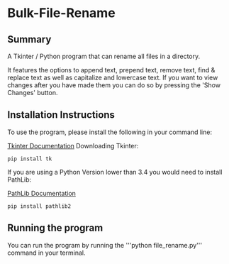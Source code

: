 # Bulk-File-Rename
## Summary
A Tkinter / Python program that can rename all files in a directory. 

It features the options to append text, prepend text, remove text, find &amp; replace text as well as capitalize and lowercase text. If you want to view changes after you have made them you can do so by pressing the 'Show Changes' button.

## Installation Instructions

To use the program, please install the following in your command line:

[Tkinter Documentation](https://docs.python.org/3/library/tkinter.html)
Downloading Tkinter:
```
pip install tk
```

If you are using a Python Version lower than 3.4 you would need to install PathLib:

[PathLib Documentation](https://docs.python.org/3/library/pathlib.html)
```
pip install pathlib2
```

## Running the program

You can run the program by running the '''python file_rename.py''' command in your terminal.

